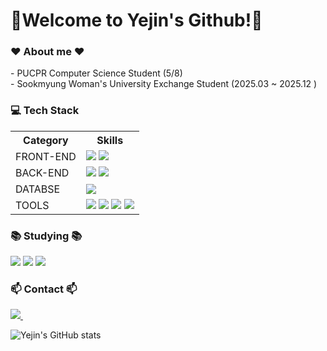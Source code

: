 <h1>👋Welcome to Yejin's Github!👋</h1>

<h3>❤️ About me ❤️</h3>
<div>
      - PUCPR Computer Science Student (5/8)<br>
      - Sookmyung Woman's University Exchange Student (2025.03 ~ 2025.12 )
</div>

<h3>💻 Tech Stack</h3>

<table>
  <tr>
    <th>Category</th>
    <th>Skills</th>
  </tr>
 <tr>
    <td>FRONT-END</td>
    <td>
     <img src="https://img.shields.io/badge/HTML-239120?style=for-the-badge&logo=html5&logoColor=white" />
    <img src="https://img.shields.io/badge/CSS-239120?&style=for-the-badge&logo=css3&logoColor=white" />  
    </td>
  </tr>
<tr>
    <td>BACK-END</td>
    <td>
      <img src="https://img.shields.io/badge/Python-3776AB?style=for-the-badge&logo=python&logoColor=white" />
      <img src="https://img.shields.io/badge/JavaScript-F7DF1E?style=for-the-badge&logo=JavaScript&logoColor=white" />
    </td>
</tr>
  <tr>
    <td>DATABSE</td>
    <td>
      <img src="https://img.shields.io/badge/MySQL-#4479A1?style=for-the-badge&logo=mysql&logoColor=white">
    </td>
  </tr>

<tr>
    <td>TOOLS</td>
    <td>
      <img src="https://img.shields.io/badge/github-20232a.svg?style=for-the-badge&logo=github&logoColor=#181717" />
        <img src="https://img.shields.io/badge/intellijidea-20232a.svg?style=for-the-badge&logo=intellijidea&logoColor=#000000" />
        <img src="https://img.shields.io/badge/pycharm-20232a.svg?style=for-the-badge&logo=pycharm&logoColor=#000000" />
        <img src="https://img.shields.io/badge/VSCode-2C2C32.svg?style=for-the-badge&logo=visual-studio-code&logoColor=22ABF3" />
    </td>
  </tr>
</table>

<h3>📚 Studying 📚</h3>
<div>
  <img src="https://img.shields.io/badge/C-00599C?style=for-the-badge&logo=c&logoColor=white" />
  <img src="https://img.shields.io/badge/Spring-6DB33F?style=for-the-badge&logo=spring&logoColor=white" />
  <img src="https://img.shields.io/badge/Linux-FCC624?style=for-the-badge&logo=linux&logoColor=black" />

</div>

<h3 ">📫 Contact 📫</h3>
<div>
  <a href="mailto:yejinchung0913@gmail.comm">
    <img
      src="https://img.shields.io/badge/yejinchung0913@gmail.com-D14836?style=for-the-badge&logo=gmail&logoColor=white"/>&nbsp
    
  </a>
</div>



![Yejin's GitHub stats](https://github-readme-stats.vercel.app/api?username=Chungyejin&show_icons=true&theme=radical)

